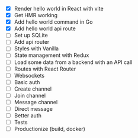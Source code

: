 - [x] Render hello world in React with vite
- [x] Get HMR working
- [x] Add hello world command in Go
- [x] Add hello world api route
- [ ] Set up SQLite
- [ ] Add api router
- [ ] Styles with Vanilla
- [ ] State management with Redux
- [ ] Load some data from a backend with an API call
- [ ] Routes with React Router
- [ ] Websockets
- [ ] Basic auth
- [ ] Create channel
- [ ] Join channel
- [ ] Message channel
- [ ] Direct message
- [ ] Better auth
- [ ] Tests
- [ ] Productionize (build, docker)
